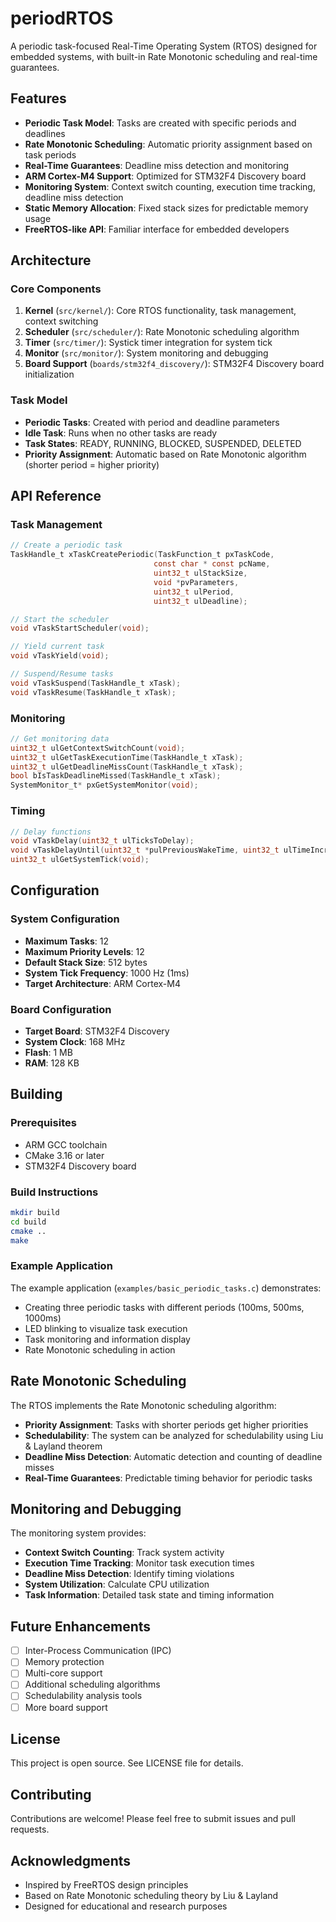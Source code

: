# periodRTOS

A periodic task-focused Real-Time Operating System (RTOS) designed for embedded systems, with built-in Rate Monotonic scheduling and real-time guarantees.

## Features

- **Periodic Task Model**: Tasks are created with specific periods and deadlines
- **Rate Monotonic Scheduling**: Automatic priority assignment based on task periods
- **Real-Time Guarantees**: Deadline miss detection and monitoring
- **ARM Cortex-M4 Support**: Optimized for STM32F4 Discovery board
- **Monitoring System**: Context switch counting, execution time tracking, deadline miss detection
- **Static Memory Allocation**: Fixed stack sizes for predictable memory usage
- **FreeRTOS-like API**: Familiar interface for embedded developers

## Architecture

### Core Components

1. **Kernel** (`src/kernel/`): Core RTOS functionality, task management, context switching
2. **Scheduler** (`src/scheduler/`): Rate Monotonic scheduling algorithm
3. **Timer** (`src/timer/`): Systick timer integration for system tick
4. **Monitor** (`src/monitor/`): System monitoring and debugging
5. **Board Support** (`boards/stm32f4_discovery/`): STM32F4 Discovery board initialization

### Task Model

- **Periodic Tasks**: Created with period and deadline parameters
- **Idle Task**: Runs when no other tasks are ready
- **Task States**: READY, RUNNING, BLOCKED, SUSPENDED, DELETED
- **Priority Assignment**: Automatic based on Rate Monotonic algorithm (shorter period = higher priority)

## API Reference

### Task Management

```c
// Create a periodic task
TaskHandle_t xTaskCreatePeriodic(TaskFunction_t pxTaskCode,
                                const char * const pcName,
                                uint32_t ulStackSize,
                                void *pvParameters,
                                uint32_t ulPeriod,
                                uint32_t ulDeadline);

// Start the scheduler
void vTaskStartScheduler(void);

// Yield current task
void vTaskYield(void);

// Suspend/Resume tasks
void vTaskSuspend(TaskHandle_t xTask);
void vTaskResume(TaskHandle_t xTask);
```

### Monitoring

```c
// Get monitoring data
uint32_t ulGetContextSwitchCount(void);
uint32_t ulGetTaskExecutionTime(TaskHandle_t xTask);
uint32_t ulGetDeadlineMissCount(TaskHandle_t xTask);
bool bIsTaskDeadlineMissed(TaskHandle_t xTask);
SystemMonitor_t* pxGetSystemMonitor(void);
```

### Timing

```c
// Delay functions
void vTaskDelay(uint32_t ulTicksToDelay);
void vTaskDelayUntil(uint32_t *pulPreviousWakeTime, uint32_t ulTimeIncrement);
uint32_t ulGetSystemTick(void);
```

## Configuration

### System Configuration

- **Maximum Tasks**: 12
- **Maximum Priority Levels**: 12
- **Default Stack Size**: 512 bytes
- **System Tick Frequency**: 1000 Hz (1ms)
- **Target Architecture**: ARM Cortex-M4

### Board Configuration

- **Target Board**: STM32F4 Discovery
- **System Clock**: 168 MHz
- **Flash**: 1 MB
- **RAM**: 128 KB

## Building

### Prerequisites

- ARM GCC toolchain
- CMake 3.16 or later
- STM32F4 Discovery board

### Build Instructions

```bash
mkdir build
cd build
cmake ..
make
```

### Example Application

The example application (`examples/basic_periodic_tasks.c`) demonstrates:

- Creating three periodic tasks with different periods (100ms, 500ms, 1000ms)
- LED blinking to visualize task execution
- Task monitoring and information display
- Rate Monotonic scheduling in action

## Rate Monotonic Scheduling

The RTOS implements the Rate Monotonic scheduling algorithm:

- **Priority Assignment**: Tasks with shorter periods get higher priorities
- **Schedulability**: The system can be analyzed for schedulability using Liu & Layland theorem
- **Deadline Miss Detection**: Automatic detection and counting of deadline misses
- **Real-Time Guarantees**: Predictable timing behavior for periodic tasks

## Monitoring and Debugging

The monitoring system provides:

- **Context Switch Counting**: Track system activity
- **Execution Time Tracking**: Monitor task execution times
- **Deadline Miss Detection**: Identify timing violations
- **System Utilization**: Calculate CPU utilization
- **Task Information**: Detailed task state and timing information

## Future Enhancements

- [ ] Inter-Process Communication (IPC)
- [ ] Memory protection
- [ ] Multi-core support
- [ ] Additional scheduling algorithms
- [ ] Schedulability analysis tools
- [ ] More board support

## License

This project is open source. See LICENSE file for details.

## Contributing

Contributions are welcome! Please feel free to submit issues and pull requests.

## Acknowledgments

- Inspired by FreeRTOS design principles
- Based on Rate Monotonic scheduling theory by Liu & Layland
- Designed for educational and research purposes
